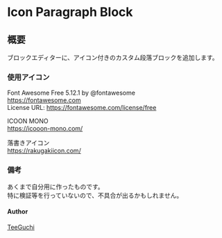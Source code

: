 # Icon Paragraph Block
## 概要
ブロックエディターに、アイコン付きのカスタム段落ブロックを追加します。
### 使用アイコン
Font Awesome Free 5.12.1 by @fontawesome  
https://fontawesome.com  
License URL: https://fontawesome.com/license/free  

ICOON MONO  
https://icooon-mono.com/

落書きアイコン  
https://rakugakiicon.com/
### 備考
あくまで自分用に作ったものです。  
特に検証等を行っていないので、不具合が出るかもしれません。  
#### Author
[TeeGuchi](https://teeguchi.com/)
